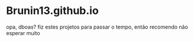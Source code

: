 
# Brunin13.github.io

opa, dboas? fiz estes projetos para passar  o tempo, então recomendo não esperar muito
